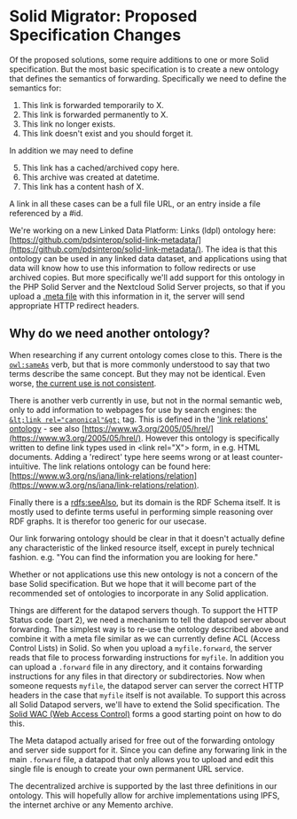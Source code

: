 # Solid Migrator: Proposed Specification Changes

Of the proposed solutions, some require additions to one or more Solid specification. But the most basic specification is to create a new ontology that defines the semantics of forwarding. Specifically we need to define the semantics for:

1. This link is forwarded temporarily to X.
2. This link is forwarded permanently to X.
3. This link no longer exists.
4. This link doesn't exist and you should forget it.

In addition we may need to define

5. This link has a cached/archived copy here.
6. This archive was created at datetime.
7. This link has a content hash of X.

A link in all these cases can be a full file URL, or an entry inside a file referenced by a #id.

We're working on a new Linked Data Platform: Links (ldpl) ontology here: [https://github.com/pdsinterop/solid-link-metadata/](https://github.com/pdsinterop/solid-link-metadata/). The idea is that this ontology can be used in any linked data dataset, and applications using that data will know how to use this information to follow redirects or use archived copies. But more specifically we'll add support for this ontology in the PHP Solid Server and the Nextcloud Solid Server projects, so that if you upload a [.meta file](https://github.com/solid/solid-spec/blob/master/content-representation.md#metadata) with this information in it, the server will send appropriate HTTP redirect headers.

## Why do we need another ontology?

When researching if any current ontology comes close to this. There is the [`owl:sameAs`]() verb, but that is more commonly understood to say that two terms describe the same concept. But they may not be identical. Even worse, [the current use is not consistent](https://www.w3.org/2009/12/rdf-ws/papers/ws21).

There is another verb currently in use, but not in the normal semantic web, only to add information to webpages for use by search engines: the [`&lt;link rel="canonical"&gt;`](https://en.wikipedia.org/wiki/Canonical_link_element) tag. This is defined in the ['link relations' ontology](https://www.w3.org/2007/ont/link#) - see also [https://www.w3.org/2005/05/hrel/](https://www.w3.org/2005/05/hrel/). However this ontology is specifically written to define link types used in &lt;link rel="X"&gt; form, in e.g. HTML documents. Adding a 'redirect' type here seems wrong or at least counter-intu&iuml;tive. The link relations ontology can be found here: [https://www.w3.org/ns/iana/link-relations/relation](https://www.w3.org/ns/iana/link-relations/relation).


Finally there is a [rdfs:seeAlso](https://www.w3.org/TR/rdf-schema/#ch_seealso), but its domain is the RDF Schema itself. It is mostly used to definte terms useful in performing simple reasoning over RDF graphs. It is therefor too generic for our usecase.

Our link forwaring ontology should be clear in that it doesn't actually define any characteristic of the linked resource itself, except in purely technical fashion. e.g. "You can find the information you are looking for here."

Whether or not applications use this new ontology is not a concern of the base Solid specification. But we hope that it will become part of the recommended set of ontologies to incorporate in any Solid application.

Things are different for the datapod servers though. To support the HTTP Status code (part 2), we need a mechanism to tell the datapod server about forwarding. The simplest way is to re-use the ontology described above and combine it with a meta file similar as we can currently define ACL (Access Control Lists) in Solid. So when you upload a `myfile.forward`, the server reads that file to process forwarding instructions for `myfile`. In addition you can upload a `.forward` file in any directory, and it contains forwarding instructions for any files in that directory or subdirectories. Now when someone requests `myfile`, the datapod server can server the correct HTTP headers in the case that `myfile` itself is not available. To support this across all Solid Datapod servers, we'll have to extend the Solid specification. The [Solid WAC (Web Access Control)](https://github.com/solid/web-access-control-spec) forms a good starting point on how to do this.

The Meta datapod actually arised for free out of the forwarding ontology and server side support for it. Since you can define any forwaring link in the main `.forward` file, a datapod that only allows you to upload and edit this single file is enough to create your own permanent URL service.

The decentralized archive is supported by the last three definitions in our ontology. This will hopefully allow for archive implementations using IPFS, the internet archive or any Memento archive.
